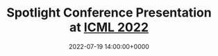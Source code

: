 ---
layout: page
title: Spotlight Conference Presentation at <a href="https://icml.cc/Conferences/2022">ICML 2022</a>
date: 2022-07-19 14:00:00+0000
description: "Generalizing to New Physical Systems via Context-Informed Dynamics Model"
video: https://slideslive.com/38983543
---